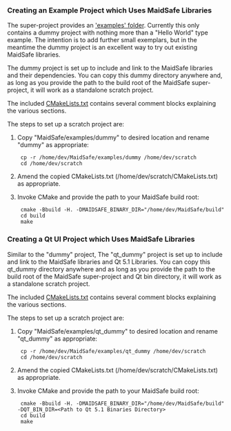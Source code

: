 ### Creating an Example Project which Uses MaidSafe Libraries

The super-project provides an ['examples' folder][examples].  Currently this only contains a dummy project with nothing more than a "Hello World" type example.  The intention is to add further small exemplars, but in the meantime the dummy project is an excellent way to try out existing MaidSafe libraries.

The dummy project is set up to include and link to the MaidSafe libraries and their dependencies.  You can copy this dummy directory anywhere and, as long as you provide the path to the build root of the MaidSafe super-project, it will work as a standalone scratch project.

The included [CMakeLists.txt][cmakelists] contains several comment blocks explaining the various sections.

The steps to set up a scratch project are:

1. Copy "MaidSafe/examples/dummy" to desired location and rename "dummy" as appropriate:

        cp -r /home/dev/MaidSafe/examples/dummy /home/dev/scratch
        cd /home/dev/scratch

2. Amend the copied CMakeLists.txt (/home/dev/scratch/CMakeLists.txt) as appropriate.

3. Invoke CMake and provide the path to your MaidSafe build root:

        cmake -Bbuild -H. -DMAIDSAFE_BINARY_DIR="/home/dev/MaidSafe/build"
        cd build
        make

### Creating a Qt UI Project which Uses MaidSafe Libraries

Similar to the "dummy" project, The "qt_dummy" project is set up to include and link to the MaidSafe libraries and Qt 5.1 Libraries.  You can copy this qt_dummy directory anywhere and as long as you provide the path to the build root of the MaidSafe super-project and Qt bin directory, it will work as a standalone scratch project.

The included [CMakeLists.txt][qt_cmakelists] contains several comment blocks explaining the various sections.

The steps to set up a scratch project are:

1. Copy "MaidSafe/examples/qt_dummy" to desired location and rename "qt_dummy" as appropriate:

        cp -r /home/dev/MaidSafe/examples/qt_dummy /home/dev/scratch
        cd /home/dev/scratch

2. Amend the copied CMakeLists.txt (/home/dev/scratch/CMakeLists.txt) as appropriate.

3. Invoke CMake and provide the path to your MaidSafe build root:

        cmake -Bbuild -H. -DMAIDSAFE_BINARY_DIR="/home/dev/MaidSafe/build" -DQT_BIN_DIR=<Path to Qt 5.1 Binaries Directory>
        cd build
        make

[examples]: https://github.com/maidsafe/MaidSafe/tree/next/examples
[cmakelists]: https://github.com/maidsafe/MaidSafe/blob/next/examples/dummy/CMakeLists.txt
[qt_cmakelists]: https://github.com/maidsafe/MaidSafe/blob/next/examples/qt_dummy/CMakeLists.txt
